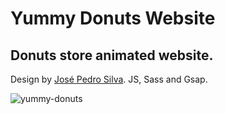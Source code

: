 # Yummy Donuts Website

## Donuts store animated website. 
Design by [José Pedro Silva](https://github.com/JosePedroSilva).
JS, Sass and Gsap.

![yummy-donuts](https://github.com/BibianaBalBar/Yummy-Donuts/blob/main/imgs/yummy.gif)